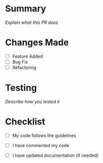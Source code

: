 # Summary  
_Explain what this PR does_  

# Changes Made  
- [ ] Feature Added  
- [ ] Bug Fix  
- [ ] Refactoring  

# Testing  
_Describe how you tested it_  

# Checklist  
- [ ] My code follows the guidelines  
- [ ] I have commented my code  
- [ ] I have updated documentation (if needed)  

